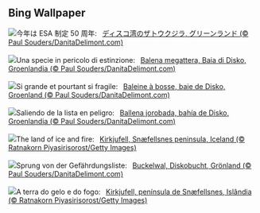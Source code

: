 ## Bing Wallpaper
![](https://www.bing.com/th?id=OHR.GreenlandHumpback_JA-JP1574725222_UHD.jpg&w=1000)今年は ESA 制定 50 周年:&nbsp;&ensp;[ディスコ湾のザトウクジラ, グリーンランド (© Paul Souders/DanitaDelimont.com)](https://www.bing.com/th?id=OHR.GreenlandHumpback_JA-JP1574725222_UHD.jpg)
<br><br/>
![](https://www.bing.com/th?id=OHR.GreenlandHumpback_IT-IT6047849263_UHD.jpg&w=1000)Una specie in pericolo di estinzione:&nbsp;&ensp;[Balena megattera, Baia di Disko, Groenlandia (© Paul Souders/DanitaDelimont.com)](https://www.bing.com/th?id=OHR.GreenlandHumpback_IT-IT6047849263_UHD.jpg)
<br><br/>
![](https://www.bing.com/th?id=OHR.GreenlandHumpback_FR-FR5304393284_UHD.jpg&w=1000)Si grande et pourtant si fragile:&nbsp;&ensp;[Baleine à bosse, baie de Disko, Groenland (© Paul Souders/DanitaDelimont.com)](https://www.bing.com/th?id=OHR.GreenlandHumpback_FR-FR5304393284_UHD.jpg)
<br><br/>
![](https://www.bing.com/th?id=OHR.GreenlandHumpback_ES-ES6074840810_UHD.jpg&w=1000)Saliendo de la lista en peligro:&nbsp;&ensp;[Ballena jorobada, bahía de Disko, Groenlandia (© Paul Souders/DanitaDelimont.com)](https://www.bing.com/th?id=OHR.GreenlandHumpback_ES-ES6074840810_UHD.jpg)
<br><br/>
![](https://www.bing.com/th?id=OHR.KirkjufellAurora_EN-GB8700754244_UHD.jpg&w=1000)The land of ice and fire:&nbsp;&ensp;[Kirkjufell, Snæfellsnes peninsula, Iceland (© Ratnakorn Piyasirisorost/Getty Images)](https://www.bing.com/th?id=OHR.KirkjufellAurora_EN-GB8700754244_UHD.jpg)
<br><br/>
![](https://www.bing.com/th?id=OHR.GreenlandHumpback_DE-DE6818305834_UHD.jpg&w=1000)Sprung von der Gefährdungsliste:&nbsp;&ensp;[Buckelwal, Diskobucht, Grönland (© Paul Souders/DanitaDelimont.com)](https://www.bing.com/th?id=OHR.GreenlandHumpback_DE-DE6818305834_UHD.jpg)
<br><br/>
![](https://www.bing.com/th?id=OHR.KirkjufellAurora_PT-BR0251942070_UHD.jpg&w=1000)A terra do gelo e do fogo:&nbsp;&ensp;[Kirkjufell, península de Snæfellsnes, Islândia (© Ratnakorn Piyasirisorost/Getty Images)](https://www.bing.com/th?id=OHR.KirkjufellAurora_PT-BR0251942070_UHD.jpg)
<br><br/>
